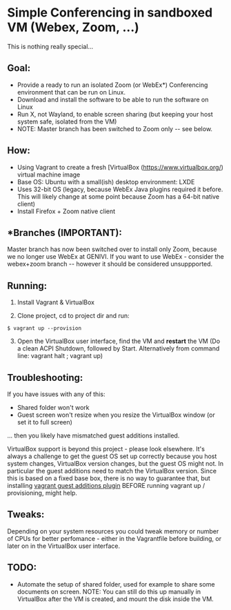 Simple Conferencing in sandboxed VM (Webex, Zoom, ...)
======================================================

This is nothing really special...

Goal:
-----
- Provide a ready to run an isolated Zoom (or WebEx*) Conferencing environment that can be run on Linux.
- Download and install the software to be able to run the software on Linux
- Run X, not Wayland, to enable screen sharing (but keeping your host system safe, isolated from the VM)
- NOTE: Master branch has been switched to Zoom only -- see below.

How:
-----
- Using Vagrant to create a fresh [VirtualBox (https://www.virtualbox.org/) virtual machine image
- Base OS:  Ubuntu with a small(ish) desktop environment: LXDE
- Uses 32-bit OS (legacy, because WebEx Java plugins required it before. This will likely change at some point because Zoom has a 64-bit native client)
- Install Firefox + Zoom native client

\*Branches (IMPORTANT):
--------------------

Master branch has now been switched over to install only Zoom, because we no longer use WebEx at GENIVI.  If you want to use WebEx - consider the webex+zoom branch -- however it should be considered unsuppported.

Running:
--------

1. Install Vagrant & VirtualBox

2. Clone project, cd to project dir and run:
```
$ vagrant up --provision
```
3. Open the VirtualBox user interface, find the VM and **restart** the VM
(Do a clean ACPI Shutdown, followed by Start.  Alternatively from command line: vagrant halt ; vagrant up)

Troubleshooting:
----------------

If you have issues with any of this:
 - Shared folder won't work
 - Guest screen won't resize when you resize the VirtualBox window (or set it to full screen)

... then you likely have mismatched guest additions installed.

VirtualBox support is beyond this project - please look elsewhere.  It's always a challenge to get the guest OS set up correctly because you host system changes, VirtualBox version changes, but the guest OS might not. In particular the guest additions need to match the VirtualBox version. Since this is based on a fixed base box, there is no way to guarantee that, but installing [vagrant guest additions plugin](https://github.com/dotless-de/vagrant-vbguest) BEFORE running vagrant up / provisioning, might help.

Tweaks:
-------
Depending on your system resources you could tweak memory or number of CPUs for better perfomance - either in the Vagrantfile before building, or later on in the VirtualBox user interface.

TODO:
-----
- Automate the setup of shared folder, used for example to share some documents on screen. NOTE: You can still do this up manually in VirtualBox after the VM is created, and mount the disk inside the VM.


